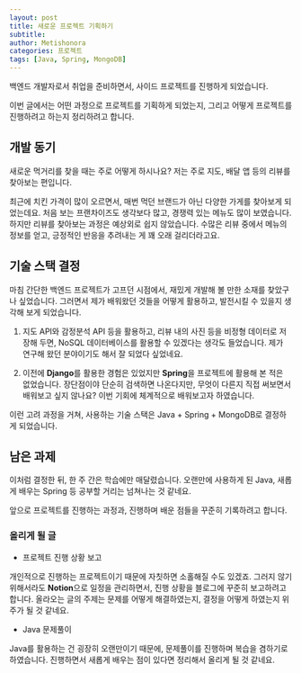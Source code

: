 ```yaml
---
layout: post
title: 새로운 프로젝트 기획하기
subtitle:
author: Metishonora
categories: 프로젝트
tags: [Java, Spring, MongoDB]
---
```


백엔드 개발자로서 취업을 준비하면서, 사이드 프로젝트를 진행하게 되었습니다.


이번 글에서는 어떤 과정으로 프로젝트를 기획하게 되었는지, 그리고 어떻게 프로젝트를 진행하려고 하는지 정리하려고 합니다.

## 개발 동기
새로운 먹거리를 찾을 때는 주로 어떻게 하시나요? 저는 주로 지도, 배달 앱 등의 리뷰를 찾아보는 편입니다.

최근에 치킨 가격이 많이 오르면서, 매번 먹던 브랜드가 아닌 다양한 가게를 찾아보게 되었는데요. 처음 보는 프랜차이즈도 생각보다 많고, 경쟁력 있는 메뉴도 많이 보였습니다. 하지만 리뷰를 찾아보는 과정은 예상외로 쉽지 않았습니다. 수많은 리뷰 중에서 메뉴의 정보를 얻고, 긍정적인 반응을 추려내는 게 꽤 오래 걸리더라고요.

## 기술 스택 결정
마침 간단한 백엔드 프로젝트가 고프던 시점에서, 재밌게 개발해 볼 만한 소재를 찾았구나 싶었습니다. 그러면서 제가 배워왔던 것들을 어떻게 활용하고, 발전시킬 수 있을지 생각해 보게 되었습니다.

1. 지도 API와 감정분석 API 등을 활용하고, 리뷰 내의 사진 등을 비정형 데이터로 저장해 두면, NoSQL 데이터베이스를 활용할 수 있겠다는 생각도 들었습니다. 제가 연구해 왔던 분야이기도 해서 잘 되었다 싶었네요.

2. 이전에 **Django**를 활용한 경험은 있었지만 **Spring**을 프로젝트에 활용해 본 적은 없었습니다. 장단점이야 단순히 검색하면 나온다지만, 무엇이 다른지 직접 써보면서 배워보고 싶지 않나요? 이번 기회에 체계적으로 배워보고자 하였습니다.

이런 고려 과정을 거쳐, 사용하는 기술 스택은 Java + Spring + MongoDB로 결정하게 되었습니다.

## 남은 과제
이처럼 결정한 뒤, 한 주 간은 학습에만 매달렸습니다. 오랜만에 사용하게 된 Java, 새롭게 배우는 Spring 등 공부할 거리는 넘쳐나는 것 같네요.

앞으로 프로젝트를 진행하는 과정과, 진행하며 배운 점들을 꾸준히 기록하려고 합니다.

### 올리게 될 글
- 프로젝트 진행 상황 보고

개인적으로 진행하는 프로젝트이기 때문에 자칫하면 소홀해질 수도 있겠죠. 그러지 않기 위해서라도 **Notion**으로 일정을 관리하면서, 진행 상황을 블로그에 꾸준히 보고하려고 합니다.
올라오는 글의 주제는 문제를 어떻게 해결하였는지, 결정을 어떻게 하였는지 위주가 될 것 같네요.

- Java 문제풀이

Java를 활용하는 건 굉장히 오랜만이기 때문에, 문제풀이를 진행하며 복습을 겸하기로 하였습니다. 진행하면서 새롭게 배우는 점이 있다면 정리해서 올리게 될 것 같네요.
